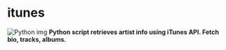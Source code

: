 # itunes
![Python img](https://www.ntuclearninghub.com/documents/39367/4216797/Python-Symbol.png/369e410e-a90f-f887-c2dc-61f7ef761476/)
**Python script retrieves artist info using iTunes API. Fetch bio, tracks, albums.**

